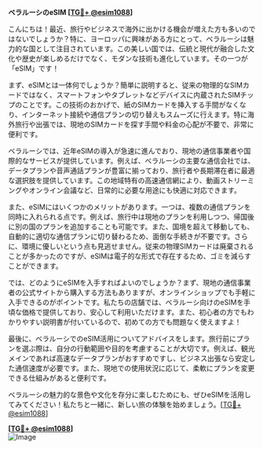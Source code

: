 **ベラルーシのeSIM [[TG💪+ @esim1088](https://t.me/s/esim1088)]**

こんにちは！最近、旅行やビジネスで海外に出かける機会が増えた方も多いのではないでしょうか？特に、ヨーロッパに興味がある方にとって、ベラルーシは魅力的な国として注目されています。この美しい国では、伝統と現代が融合した文化や歴史が楽しめるだけでなく、モダンな技術も進化しています。その一つが「eSIM」です！

まず、eSIMとは一体何でしょうか？簡単に説明すると、従来の物理的なSIMカードではなく、スマートフォンやタブレットなどデバイスに内蔵されたSIMチップのことです。この技術のおかげで、紙のSIMカードを挿入する手間がなくなり、インターネット接続や通信プランの切り替えもスムーズに行えます。特に海外旅行や出張では、現地のSIMカードを探す手間や料金の心配が不要で、非常に便利です。

ベラルーシでは、近年eSIMの導入が急速に進んでおり、現地の通信事業者や国際的なサービスが提供しています。例えば、ベラルーシの主要な通信会社では、データプランや音声通話プランが豊富に揃っており、旅行者や長期滞在者に最適な選択肢を提供しています。この地域特有の高速通信網により、動画ストリーミングやオンライン会議など、日常的に必要な用途にも快適に対応できます。

また、eSIMにはいくつかのメリットがあります。一つは、複数の通信プランを同時に入れられる点です。例えば、旅行中は現地のプランを利用しつつ、帰国後に別の国のプランを追加することも可能です。また、国境を超えて移動しても、自動的に適切な通信プランに切り替わるため、面倒な手続きが不要です。さらに、環境に優しいという点も見逃せません。従来の物理SIMカードは廃棄されることが多かったのですが、eSIMは電子的な形式で存在するため、ゴミを減らすことができます。

では、どのようにeSIMを入手すればよいのでしょうか？まず、現地の通信事業者の公式サイトから購入する方法もありますが、オンラインショップでも手軽に入手できるのがポイントです。私たちの店舗では、ベラルーシ向けのeSIMを手頃な価格で提供しており、安心して利用いただけます。また、初心者の方でもわかりやすい説明書が付いているので、初めての方でも問題なく使えますよ！

最後に、ベラルーシでのeSIM活用についてアドバイスをします。旅行前にプランを選ぶ際は、自分の行動範囲や目的を考慮することが大切です。例えば、観光メインであれば高速なデータプランがおすすめですし、ビジネス出張なら安定した通信速度が必要です。また、現地での使用状況に応じて、柔軟にプランを変更できる仕組みがあると便利です。

ベラルーシの魅力的な景色や文化を存分に楽しむためにも、ぜひeSIMを活用してみてください！私たちと一緒に、新しい旅の体験を始めましょう。[[TG💪+ @esim1088](https://t.me/s/esim1088)]

**[[TG💪+ @esim1088](https://t.me/s/esim1088)]**  
![Image](https://i.postimg.cc/Y0z9fWf4/image.png)